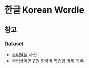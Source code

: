 # 한글 Korean Wordle


## 참고
### Dataset
- [우리말샘](https://opendict.korean.go.kr/) 사전
- [국립국어연구원](https://www.korean.go.kr/front/etcData/etcDataView.do?mn_id=46&etc_seq=71) 한국어 학습용 어휘 목록
